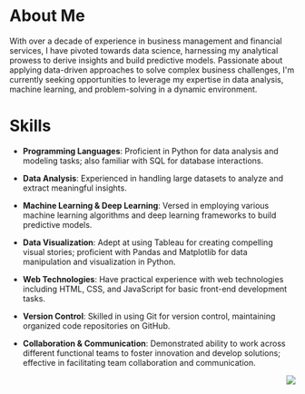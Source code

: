 # About Me

With over a decade of experience in business management and financial services, I have pivoted towards data science, harnessing my analytical prowess to derive insights and build predictive models. Passionate about applying data-driven approaches to solve complex business challenges, I'm currently seeking opportunities to leverage my expertise in data analysis, machine learning, and problem-solving in a dynamic environment.

# Skills

- **Programming Languages**: Proficient in Python for data analysis and modeling tasks; also familiar with SQL for database interactions.

- **Data Analysis**: Experienced in handling large datasets to analyze and extract meaningful insights.

- **Machine Learning & Deep Learning**: Versed in employing various machine learning algorithms and deep learning frameworks to build predictive models.

- **Data Visualization**: Adept at using Tableau for creating compelling visual stories; proficient with Pandas and Matplotlib for data manipulation and visualization in Python.

- **Web Technologies**: Have practical experience with web technologies including HTML, CSS, and JavaScript for basic front-end development tasks.

- **Version Control**: Skilled in using Git for version control, maintaining organized code repositories on GitHub.

- **Collaboration & Communication**: Demonstrated ability to work across different functional teams to foster innovation and develop solutions; effective in facilitating team collaboration and communication.

<img align="right" src="https://github-readme-stats.vercel.app/api?username=YK-Lu&show_icons=true&icon_color=CE1D2D&text_color=718096&bg_color=ffffff&hide_title=true" />
